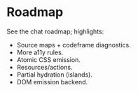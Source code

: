 # Roadmap
See the chat roadmap; highlights:
- Source maps + codeframe diagnostics.
- More a11y rules.
- Atomic CSS emission.
- Resources/actions.
- Partial hydration (islands).
- DOM emission backend.
